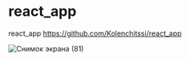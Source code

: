 # react_app
react_app
https://github.com/Kolenchitssi/react_app

![Снимок экрана (81)](https://user-images.githubusercontent.com/55400130/182081039-a8725370-b03a-478d-a826-2100da42362b.png)

